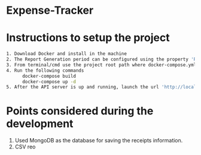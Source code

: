 # Expense-Tracker
# Instructions to setup the project <br />
```sh
1. Download Docker and install in the machine
2. The Report Generation period can be configured using the property 'REPORTS_CRON' in the docker-compose.yml file. The default is 1 Month.
3. From terminal/cmd use the project root path where docker-compose.yml exist
4. Run the following commands
      docker-compose build
      docker-compose up -d
5. After the API server is up and running, launch the url 'http://localhost:3000/api' to access the Swagger UI.
```
# Points considered during the development <br />
1.	Used MongoDB as the database for saving the receipts information.
2.  CSV reo
